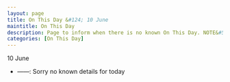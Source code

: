 ```yaml
---
layout: page
title: On This Day &#124; 10 June
maintitle: On This Day
description: Page to inform when there is no known On This Day. NOTE&#58; There may still be comments.
categories: [On This Day]
---
```


10 June
* ——: Sorry no known details for today

